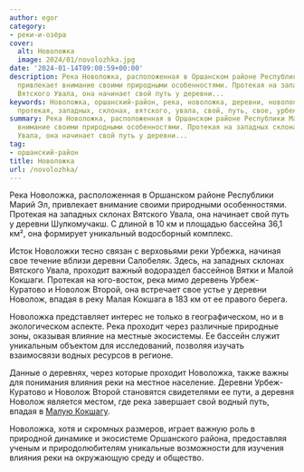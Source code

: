 ```yaml
---
author: egor
category:
- реки-и-озёра
cover:
  alt: Новоложка
  image: 2024/01/novolozhka.jpg
date: '2024-01-14T09:00:59+00:00'
description: Река Новоложка, расположенная в Оршанском районе Республики Марий Эл,
  привлекает внимание своими природными особенностями. Протекая на западных склонах
  Вятского Увала, она начинает свой путь у деревни...
keywords: Новоложка, оршанский-район, река, новоложка, деревни, новолож, реки, проходит,
  протекая, западных, склонах, вятского, увала, свой, путь, свое, урбеж
summary: Река Новоложка, расположенная в Оршанском районе Республики Марий Эл, привлекает
  внимание своими природными особенностями. Протекая на западных склонах Вятского
  Увала, она начинает свой путь у деревни...
tag:
- оршанский-район
title: Новоложка
url: /novolozhka/
---
```


Река Новоложка, расположенная в Оршанском районе Республики Марий Эл, привлекает внимание своими природными особенностями. Протекая на западных склонах Вятского Увала, она начинает свой путь у деревни Шулкомучакш. С длиной в 10 км и площадью бассейна 36,1 км², она формирует уникальный водосборный комплекс.

Исток Новоложки тесно связан с верховьями реки Урбежка, начиная свое течение вблизи деревни Салобеляк. Здесь, на западных склонах Вятского Увала, проходит важный водораздел бассейнов Вятки и Малой Кокшаги. Протекая на юго-восток, река мимо деревень Урбеж-Куратово и Новолож Второй, она встречает свое устье у деревни Новолож, впадая в реку Малая Кокшага в 183 км от ее правого берега.

Новоложка представляет интерес не только в географическом, но и в экологическом аспекте. Река проходит через различные природные зоны, оказывая влияние на местные экосистемы. Ее бассейн служит уникальным объектом для исследований, позволяя изучать взаимосвязи водных ресурсов в регионе.

Данные о деревнях, через которые проходит Новоложка, также важны для понимания влияния реки на местное население. Деревни Урбеж-Куратово и Новолож Второй становятся свидетелями ее пути, а деревня Новолож является местом, где река завершает свой водный путь, впадая в [Малую Кокшагу](/river_mariel/).

Новоложка, хотя и скромных размеров, играет важную роль в природной динамике и экосистеме Оршанского района, предоставляя ученым и природолюбителям уникальные возможности для изучения влияния реки на окружающую среду и общество.